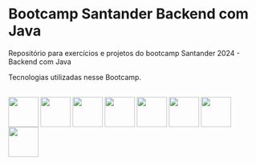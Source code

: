 # Bootcamp Santander Backend com Java
Repositório para exercícios e projetos do bootcamp Santander 2024 - Backend com Java

Tecnologias utilizadas nesse Bootcamp.
<div align="left" style="display: inline_block"><br>
  <img align="center" height="60" width="60" src="https://cdn.jsdelivr.net/gh/devicons/devicon@latest/icons/java/java-original-wordmark.svg" />
  <img align="center" height="60" width="60" src="https://cdn.jsdelivr.net/gh/devicons/devicon@latest/icons/spring/spring-original-wordmark.svg" />
  <img align="center" height="60" width="60" src="https://cdn.jsdelivr.net/gh/devicons/devicon@latest/icons/maven/maven-original-wordmark.svg" />
  <img align="center" height="60" width="60" src="https://cdn.jsdelivr.net/gh/devicons/devicon@latest/icons/junit/junit-original-wordmark.svg" />
  <img align="center" height="60" width="60" src="https://cdn.jsdelivr.net/gh/devicons/devicon/icons/git/git-original.svg">
  <img align="center" height="60" width="60" src="https://cdn.jsdelivr.net/gh/devicons/devicon@latest/icons/mysql/mysql-original-wordmark.svg">
  <img align="center" height="60" width="60" src="https://cdn.jsdelivr.net/gh/devicons/devicon@latest/icons/mongodb/mongodb-original-wordmark.svg">
  <img align="center" height="60" width="60" src="https://cdn.jsdelivr.net/gh/devicons/devicon@latest/icons/intellij/intellij-original.svg">
 </div>

 
